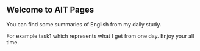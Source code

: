 ## Welcome to AIT Pages

You can find some summaries of English from my daily study.

For example task1 which represents what I get from one day.
Enjoy your all time.
